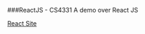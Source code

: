 ###ReactJS - CS4331
A demo over React JS

[React Site](https://facebook.github.io/react/index.html)
